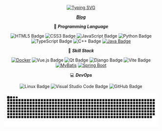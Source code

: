 <div align="center">
  
[![Typing SVG](https://readme-typing-svg.herokuapp.com?font=Fira+Code&weight=600&size=30&pause=1000&color=1AF7C1&center=true&multiline=true&width=1000&height=100&lines=welcome+to+lxy's+homepage)](https://git.io/typing-svg)

[***Blog***](https://lxycxy.github.io)

💪 ***Programming Language***

![HTML5 Badge](https://img.shields.io/badge/HTML5-E34F26?logo=html5&logoColor=fff&style=flat)
![CSS3 Badge](https://img.shields.io/badge/CSS3-1572B6?logo=css3&logoColor=fff&style=flat)
![JavaScript Badge](https://img.shields.io/badge/JavaScript-F7DF1E?logo=javascript&logoColor=000&style=flat)
![Python Badge](https://img.shields.io/badge/Python-3776AB?logo=python&logoColor=fff&style=flat)
![TypeScript Badge](https://img.shields.io/badge/TypeScript-3178C6?logo=typescript&logoColor=fff&style=flat)
![C++ Badge](https://img.shields.io/badge/C%2B%2B-00599C?logo=cplusplus&logoColor=fff&style=flat)
[![Java Badge](https://img.shields.io/badge/Java-Your_Version_Here-007396?style=flat&logo=java)](https://www.oracle.com/java/)

🧠 ***Skill Stack***

[![Docker](https://img.shields.io/badge/Docker-Latest-blue?logo=docker)](https://www.docker.com/)
![Vue.js Badge](https://img.shields.io/badge/Vue.js-4FC08D?logo=vuedotjs&logoColor=fff&style=flat)
![Qt Badge](https://img.shields.io/badge/Qt-41CD52?logo=qt&logoColor=fff&style=flat)
![Django Badge](https://img.shields.io/badge/Django-092E20?logo=django&logoColor=fff&style=flat)
![Vite Badge](https://img.shields.io/badge/Vite-646CFF?logo=vite&logoColor=fff&style=flat)
[![MyBatis](https://img.shields.io/badge/MyBatis-3.5.7-orange?logo=mybatis)](https://mybatis.org/)
[![Spring Boot](https://img.shields.io/badge/Spring%20Boot-2.5.3-green?logo=springboot)](https://spring.io/projects/spring-boot)



💻  ***DevOps***


![Linux Badge](https://img.shields.io/badge/Linux-FCC624?logo=linux&logoColor=000&style=flat)
![Visual Studio Code Badge](https://img.shields.io/badge/Visual%20Studio%20Code-007ACC?logo=visualstudiocode&logoColor=fff&style=flat)
![GitHub Badge](https://img.shields.io/badge/GitHub-181717?logo=github&logoColor=fff&style=flat)



<picture>
  <source media="(prefers-color-scheme: dark)" srcset="https://github.com/lxycxy/lxycxy/blob/output/github-contribution-grid-snake-dark.svg" />
  <source media="(prefers-color-scheme: light)" srcset="[https://github.com/lxycxy/lxycxy/blob/output/github-contribution-grid-snake.svg" />
  <img alt="github-snake" src="https://github.com/lxycxy/lxycxy/blob/output/github-contribution-grid-snake-dark.svg" />
</picture>

</div>


